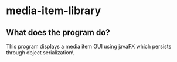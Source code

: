 # media-item-library

## What does the program do?
This program displays a media item GUI using javaFX which persists through object serialization\



